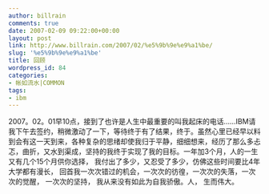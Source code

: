 ```yaml
---
author: billrain
comments: true
date: 2007-02-09 09:22:00+00:00
layout: post
link: http://www.billrain.com/2007/02/%e5%9b%9e%e9%a1%be/
slug: '%e5%9b%9e%e9%a1%be'
title: 回顾
wordpress_id: 84
categories:
- 帐如流水|COMMON
tags:
- ibm
---
```


2007。02。01早10点，接到了也许是人生中最重要的叫我起床的电话……IBM请我下午去签约，稍微激动了一下，等待终于有了结果，终于。虽然心里已经早以料到会有这一天到来，各种复杂的思绪却使我归于平静，细细想来，经历了那么多忐忑，曲折，又水到渠成，坚持的我终于实现了我的目标。一年加3个月，人的一生又有几个15个月供你选择， 我付出了多少，又忍受了多少，仿佛这些时间要比4年大学都有漫长， 回首我一次次错过的机会，一次次的彷徨，一次次的失落，一次次的觉醒， 一次次的坚持， 我从来没有如此为自我骄傲。人， 生而伟大。
